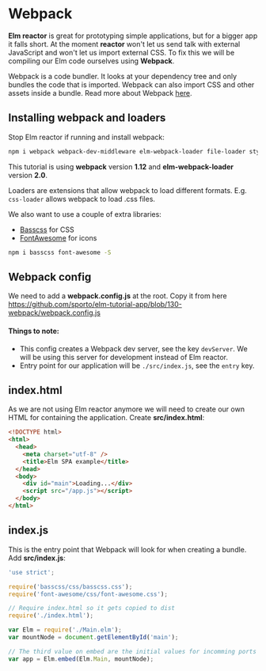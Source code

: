 # Webpack

__Elm reactor__ is great for prototyping simple applications, but for a bigger app it falls short. At the moment __reactor__ won't let us send talk with external JavaScript and won't let us import external CSS. To fix this we will be compiling our Elm code ourselves using __Webpack__.

Webpack is a code bundler. It looks at your dependency tree and only bundles the code that is imported. Webpack can also import CSS and other assets inside a bundle. Read more about Webpack [here](https://webpack.github.io/).


## Installing webpack and loaders

Stop Elm reactor if running and install webpack:

```bash
npm i webpack webpack-dev-middleware elm-webpack-loader file-loader style-loader css-loader url-loader -S
```

This tutorial is using __webpack__ version __1.12__ and __elm-webpack-loader__ version __2.0__.

Loaders are extensions that allow webpack to load different formats. E.g. `css-loader` allows webpack to load .css files.

We also want to use a couple of extra libraries:

- [Basscss](http://www.basscss.com/) for CSS
- [FontAwesome](https://fortawesome.github.io/Font-Awesome/) for icons

```bash
npm i basscss font-awesome -S
```

## Webpack config

We need to add a __webpack.config.js__ at the root. Copy it from here <https://github.com/sporto/elm-tutorial-app/blob/130-webpack/webpack.config.js>

#### Things to note:

- This config creates a Webpack dev server, see the key `devServer`. We will be using this server for development instead of Elm reactor.
- Entry point for our application will be `./src/index.js`, see the `entry` key.

## index.html

As we are not using Elm reactor anymore we will need to create our own HTML for containing the application. Create __src/index.html__:

```html
<!DOCTYPE html>
<html>
  <head>
    <meta charset="utf-8" />
    <title>Elm SPA example</title>
  </head>
  <body>
    <div id="main">Loading...</div>
    <script src="/app.js"></script>
  </body>
</html>
```

## index.js

This is the entry point that Webpack will look for when creating a bundle. Add __src/index.js__:

```js
'use strict';

require('basscss/css/basscss.css');
require('font-awesome/css/font-awesome.css');

// Require index.html so it gets copied to dist
require('./index.html');

var Elm = require('./Main.elm');
var mountNode = document.getElementById('main');

// The third value on embed are the initial values for incomming ports into Elm
var app = Elm.embed(Elm.Main, mountNode);
```




